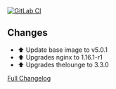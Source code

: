 [![GitLab CI][gitlabci-shield]][gitlabci]

## Changes

- :arrow_up: Update base image to v5.0.1
- :arrow_up: Upgrades nginx to 1.16.1-r1
- :arrow_up: Upgrades thelounge to 3.3.0

[Full Changelog][changelog]

[changelog]: https://github.com/hassio-addons/addon-thelounge/compare/v0.6.0...v0.7.0
[gitlabci-shield]: https://gitlab.com/hassio-addons/addon-thelounge/badges/v0.7.0/pipeline.svg
[gitlabci]: https://gitlab.com/hassio-addons/addon-thelounge/pipelines
